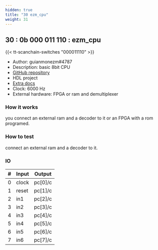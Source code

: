 ```yaml
---
hidden: true
title: "30 ezm_cpu"
weight: 31
---
```


## 30 : 0b 000 011 110 : ezm_cpu

{{< tt-scanchain-switches "000011110" >}}

* Author: guianmonezm#4787
* Description: basic 8bit CPU
* [GitHub repository](https://github.com/guianmonezm/tt03-ezm_cpu)
* HDL project
* [Extra docs](src/README.md)
* Clock: 6000 Hz
* External hardware: FPGA or ram and demultiplexer



### How it works

you connect an external ram and a decoder to it or an FPGA with a rom programed. 


### How to test

connect an external ram and a decoder to it.  


### IO

| # | Input        | Output       |
|---|--------------|--------------|
| 0 | clock  | pc[0]/c |
| 1 | reset  | pc[1]/c |
| 2 | in1  | pc[2]/c |
| 3 | in2  | pc[3]/c |
| 4 | in3  | pc[4]/c |
| 5 | in4  | pc[5]/c |
| 6 | in5  | pc[6]/c |
| 7 | in6  | pc[7]/c |
